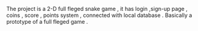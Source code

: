 The project is a 2-D full fleged snake game , it has login ,sign-up page ,  coins , score , points system , connected with local database . Basically  a prototype of a full fleged game . 
